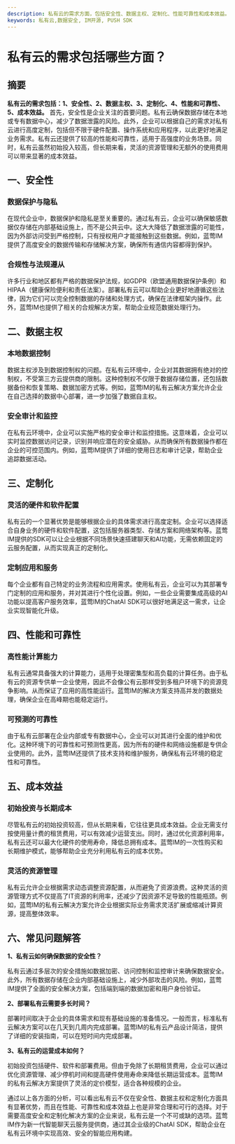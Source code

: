 ```yaml
---
description: 私有云的需求方面，包括安全性、数据主权、定制化、性能可靠性和成本效益。
keywords: 私有云,数据安全, IM开源, PUSH SDK
---
```

# 私有云的需求包括哪些方面？

## 摘要
**私有云的需求包括：1、安全性、2、数据主权、3、定制化、4、性能和可靠性、5、成本效益。** 首先，安全性是企业关注的首要问题。私有云确保数据存储在本地或专有数据中心，减少了数据泄露的风险。此外，企业可以根据自己的需求对私有云进行高度定制，包括但不限于硬件配置、操作系统和应用程序，以此更好地满足业务需求。私有云还提供了较高的性能和可靠性，适用于高强度的业务场景。同时，私有云虽然初始投入较高，但长期来看，灵活的资源管理和无额外的使用费用可以带来显著的成本效益。

## 一、安全性
### 数据保护与隐私
在现代企业中，数据保护和隐私是至关重要的。通过私有云，企业可以确保敏感数据仅存储在内部基础设施上，而不是公共云中。这大大降低了数据泄露的可能性，因为外部访问受到严格控制，只有授权用户才能接触到这些数据。例如，蓝莺IM提供了高度安全的数据传输和存储解决方案，确保所有通信内容都得到保护。

### 合规性与法规遵从
许多行业和地区都有严格的数据保护法规，如GDPR（欧盟通用数据保护条例）和HIPAA（健康保险便利和责任法案）。部署私有云可以帮助企业更好地遵循这些法律，因为它们可以完全控制数据的存储和处理方式，确保在法律框架内操作。此外，蓝莺IM也提供了相关的合规解决方案，帮助企业规范数据处理行为。

## 二、数据主权
### 本地数据控制
数据主权涉及到数据控制权的问题。在私有云环境中，企业对其数据拥有绝对的控制权，不受第三方云提供商的限制。这种控制权不仅限于数据存储位置，还包括数据备份和恢复策略、数据加密方式等。例如，蓝莺IM的私有云解决方案允许企业在自己选择的数据中心部署，进一步加强了数据自主权。

### 安全审计和监控
在私有云环境中，企业可以实施严格的安全审计和监控措施。这意味着，企业可以实时监控数据访问记录，识别并响应潜在的安全威胁。从而确保所有数据操作都在企业的可控范围内。例如，蓝莺IM提供了详细的使用日志和审计记录，帮助企业追踪数据活动。

## 三、定制化
### 灵活的硬件和软件配置
私有云的一个显著优势是能够根据企业的具体需求进行高度定制。企业可以选择适合自身业务的硬件和软件配置，这包括服务器类型、存储方案和网络架构等。蓝莺IM提供的SDK可以让企业根据不同场景快速搭建聊天和AI功能，无需依赖固定的云服务配置，从而实现真正的定制化。

### 定制应用和服务
每个企业都有自己特定的业务流程和应用需求。使用私有云，企业可以为其部署专门定制的应用和服务，并对其进行个性化设置。例如，一些企业需要集成高级的AI功能以提高客户服务效率，蓝莺IM的ChatAI SDK可以很好地满足这一需求，让企业实现智能化升级。

## 四、性能和可靠性
### 高性能计算能力
私有云通常具备强大的计算能力，适用于处理密集型和高负载的计算任务。由于私有云的资源专供单一企业使用，因此不会像公有云那样受到多租户环境下的资源竞争影响。从而保证了应用的高性能运行。蓝莺IM的解决方案支持高并发的数据处理，确保企业在高峰期也能稳定运行。

### 可预测的可靠性
由于私有云部署在企业内部或专有数据中心，企业可以对其进行全面的维护和优化。这种环境下的可靠性和可预测性更高，因为所有的硬件和网络设施都是专供企业使用的。此外，蓝莺IM还提供了技术支持和维护服务，确保私有云环境的稳定性和可靠性。

## 五、成本效益
### 初始投资与长期成本
尽管私有云的初始投资较高，但从长期来看，它往往更具成本效益。企业无需支付按使用量计费的租赁费用，可以有效减少运营支出。同时，通过优化资源利用率，私有云还可以最大化硬件的使用寿命，降低总拥有成本。蓝莺IM的一次性购买和长期维护模式，能够帮助企业充分利用私有云的成本优势。

### 灵活的资源管理
私有云允许企业根据需求动态调整资源配置，从而避免了资源浪费。这种灵活的资源管理方式不仅提高了IT资源的利用率，还减少了因资源不足导致的性能瓶颈。例如，蓝莺IM的私有云解决方案允许企业根据实际业务需求灵活扩展或缩减计算资源，提高整体效率。

## 六、常见问题解答
**1、私有云如何确保数据的安全性？**

私有云通过多层次的安全措施如数据加密、访问控制和监控审计来确保数据安全。此外，所有数据存储在企业内部基础设施上，减少外部攻击的风险。例如，蓝莺IM提供了全面的安全解决方案，包括端到端的数据加密和用户身份验证。

**2、部署私有云需要多长时间？**

部署时间取决于企业的具体需求和现有基础设施的准备情况。一般而言，标准私有云解决方案可以在几天到几周内完成部署。蓝莺IM的私有云产品设计简洁，提供了详细的安装指南，可以在短时间内完成部署。

**3、私有云的运营成本如何？**

初始投资包括硬件、软件和部署费用。但由于免除了长期租赁费用，企业可以通过优化资源管理、减少停机时间和提高硬件使用寿命来降低长期运营成本。蓝莺IM的私有云解决方案提供了灵活的定价模型，适合各种规模的企业。

通过以上各方面的分析，可以看出私有云不仅在安全性、数据主权和定制化方面具有显著优势，而且在性能、可靠性和成本效益上也是非常合理和可行的选择。对于需要高度安全和定制化解决方案的企业来说，私有云是一个不可或缺的选项。蓝莺IM作为新一代智能聊天云服务提供商，通过其企业级的ChatAI SDK，帮助企业在私有云环境中实现高效、安全的智能应用构建。